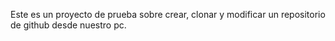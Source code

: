 
Este es un proyecto de prueba sobre crear, clonar y modificar un repositorio de github desde nuestro pc.
